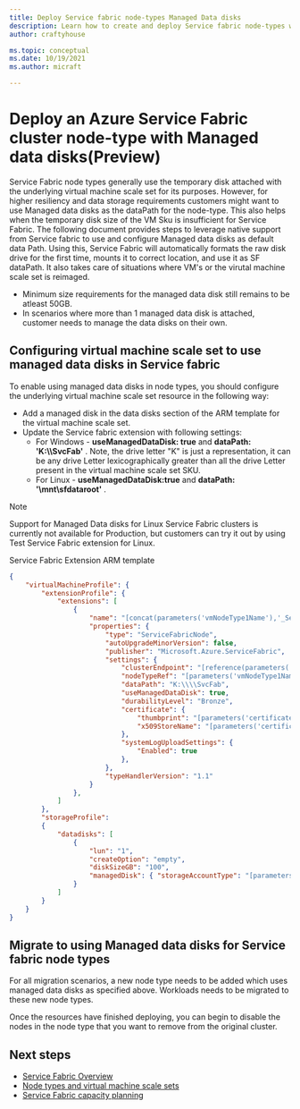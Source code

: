 ```yaml
---
title: Deploy Service fabric node-types Managed Data disks
description: Learn how to create and deploy Service fabric node-types with attached Managed data disks
author: craftyhouse

ms.topic: conceptual
ms.date: 10/19/2021
ms.author: micraft

---
```


# Deploy an Azure Service Fabric cluster node-type with Managed data disks(Preview)

Service Fabric node types generally use the temporary disk attached with the underlying virtual machine scale set for its purposes. However, for higher resiliency and data storage requirements customers might want to use Managed data disks as the dataPath for the node-type. This also helps when the temporary disk size of the VM Sku is insufficient for Service Fabric. The following document provides steps to leverage native support from Service fabric to use and configure Managed data disks as default data Path. Using this, Service Fabric will automatically formats the raw disk drive for the first time, mounts it to correct location, and use it as SF dataPath. It also takes care of situations where VM's or the virutal machine scale set is reimaged.

* Minimum size requirements for the managed data disk still remains to be atleast 50GB.
* In scenarios where more than 1 managed data disk is attached, customer needs to manage the data disks on their own.

## Configuring virtual machine scale set to use managed data disks in Service fabric
To enable using managed data disks in node types, you should configure the underlying virtual machine scale set resource in the following way:

* Add a managed disk in the data disks section of the ARM template for the virtual machine scale set. 
* Update the Service fabric extension with following settings: 
    * For Windows - **useManagedDataDisk: true** and **dataPath: 'K:\\\\SvcFab'** .  Note, the drive letter "K" is just a representation, it can be any drive Letter lexicographically greater than all the drive Letter present in the virtual machine scale set SKU.
    * For Linux - **useManagedDataDisk:true** and **dataPath: '\mnt\sfdataroot'** .

>[!NOTE]
> Support for Managed Data disks for Linux Service Fabric clusters is currently not available for Production, but customers can try it out by using Test Service Fabric extension for Linux.

Service Fabric Extension ARM template
```json
{
    "virtualMachineProfile": {
        "extensionProfile": {
            "extensions": [
                {
                    "name": "[concat(parameters('vmNodeType1Name'),'_ServiceFabricNode')]",
                    "properties": {
                        "type": "ServiceFabricNode",
                        "autoUpgradeMinorVersion": false,
                        "publisher": "Microsoft.Azure.ServiceFabric",
                        "settings": {
                            "clusterEndpoint": "[reference(parameters('clusterName')).clusterEndpoint]",
                            "nodeTypeRef": "[parameters('vmNodeType1Name')]",
                            "dataPath": "K:\\\\SvcFab",
                            "useManagedDataDisk": true,
                            "durabilityLevel": "Bronze",
                            "certificate": {
                                "thumbprint": "[parameters('certificateThumbprint')]",
                                "x509StoreName": "[parameters('certificateStoreValue')]"
                            },
                            "systemLogUploadSettings": {
                                "Enabled": true
                            },
                        },
                        "typeHandlerVersion": "1.1"
                    }
                },
            ]
        },
        "storageProfile": 
        {
            "datadisks": [
                {
                    "lun": "1",
                    "createOption": "empty",
                    "diskSizeGB": "100",
                    "managedDisk": { "storageAccountType": "[parameters('storageAccountType')]" }
                }
            ]
        }
    }
}
```

## Migrate to using Managed data disks for Service fabric node types
For all migration scenarios, a new node type needs to be added which uses managed data disks as specified above. Workloads needs to be migrated to these new node types.

Once the resources have finished deploying, you can begin to disable the nodes in the node type that you want to remove from the original cluster.

## Next steps 
* [Service Fabric Overview](service-fabric-reliable-services-introduction.md)
* [Node types and virtual machine scale sets](service-fabric-cluster-nodetypes.md)
* [Service Fabric capacity planning](service-fabric-best-practices-capacity-scaling.md)